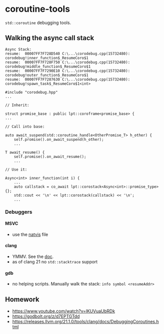 # coroutine-tools

```std::coroutine``` debugging tools. 

## Walking the async  call stack

```
Async Stack:
resume:  00007FF7F728D540 C:\...\corodebug.cpp(15732480): corodebug!inner_function$_ResumeCoro$1
resume:  00007FF7F728F750 C:\...\corodebug.cpp(15732480): corodebug!middle_function$_ResumeCoro$1
resume:  00007FF7F7290E10 C:\...\corodebug.cpp(15732480): corodebug!outer_function$_ResumeCoro$1
resume:  00007FF7F7287630 C:\...\corodebug.cpp(15732480): corodebug!spawn_task$_ResumeCoro$1<int>
```

```
#include "corodebug.hpp"
...

// Inherit:

struct promise_base : public lpt::coroframe<promise_base> {
...

// Call into base:

auto await_suspend(std::coroutine_handle<OtherPromise_T> h_other) {
    self.promise().on_await_suspend(h_other);
    ...

T await_resume() {
    self.promise().on_await_resume();
    ...

// Use it:

Async<int> inner_function(int i) {
    ...
    auto callstack = co_await lpt::corostack<Async<int>::promise_type>{};
    std::cout << '\n' << lpt::corostack(callstack) << '\n';
    ...

```

### Debuggers

#### MSVC
- use the [natvis](corodebug.natvis) file

#### clang
- YMMV. See the [doc](https://releases.llvm.org/21.1.0/tools/clang/docs/DebuggingCoroutines.html). 
- as of clang 21 no ```std::stacktrace``` support

#### gdb
- no helping scripts. Manually walk the stack: ```info symbol <resumeAddr>```


## Homework
- https://www.youtube.com/watch?v=lKUVuaUbRDk
- https://godbolt.org/z/d7EPTGTdd
- https://releases.llvm.org/21.1.0/tools/clang/docs/DebuggingCoroutines.html
